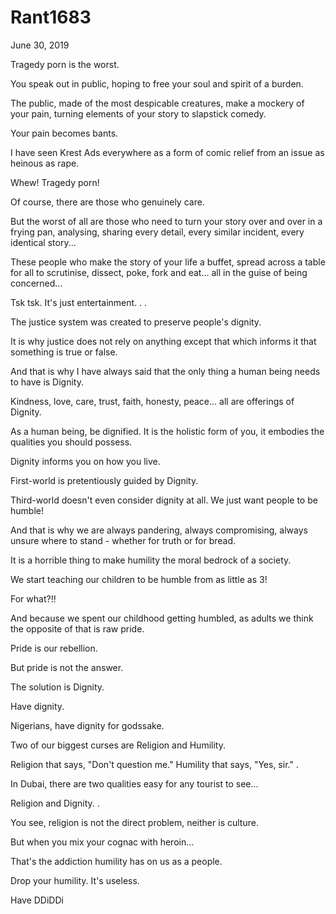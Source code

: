 # Rant1683



June 30, 2019

Tragedy porn is the worst.

You speak out in public, hoping to free your soul and spirit of a burden.

The public, made of the most despicable creatures, make a mockery of your pain, turning elements of your story to slapstick comedy.

Your pain becomes bants.

I have seen Krest Ads everywhere as a form of comic relief from an issue as heinous as rape.

Whew! Tragedy porn!

Of course, there are those who genuinely care.

But the worst of all are those who need to turn your story over and over in a frying pan, analysing, sharing every detail, every similar incident, every identical story...

These people who make the story of your life a buffet, spread across a table for all to scrutinise, dissect, poke, fork and eat... all in the guise of being concerned...

Tsk tsk. It's just entertainment.
.
.

The justice system was created to preserve people's dignity.

It is why justice does not rely on anything except that which informs it that something is true or false. 

And that is why I have always said that the only thing a human being needs to have is Dignity.

Kindness, love, care, trust, faith, honesty, peace... all are offerings of Dignity. 

As a human being, be dignified. It is the holistic form of you, it embodies the qualities you should possess.

Dignity informs you on how you live.

First-world is pretentiously guided by Dignity. 

Third-world doesn't even consider dignity at all. We just want people to be humble!

And that is why we are always pandering, always compromising, always unsure where to stand - whether for truth or for bread.

It is a horrible thing to make humility the moral bedrock of a society. 

We start teaching our children to be humble from as little as 3!

For what?!!

And because we spent our childhood getting humbled, as adults we think the opposite of that is raw pride.

Pride is our rebellion.

But pride is not the answer. 

The solution is Dignity. 

Have dignity.

Nigerians, have dignity for godssake.

Two of our biggest curses are Religion and Humility. 

Religion that says, "Don't question me."
Humility that says, "Yes, sir."
.

In Dubai, there are two qualities easy for any tourist to see...

Religion and Dignity.
.

You see, religion is not the direct problem, neither is culture.

But when you mix your cognac with heroin...

That's the addiction humility has on us as a people.

Drop your humility. It's useless.

Have DDiDDi